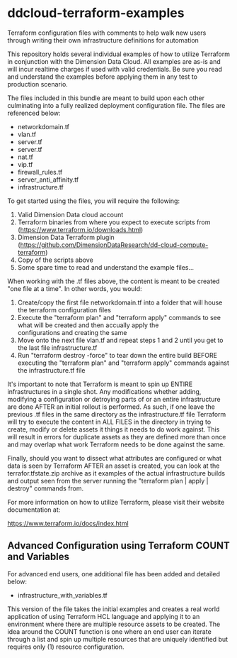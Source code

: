# ddcloud-terraform-examples
Terraform configuration files with comments to help walk new users through writing their own infrastructure definitions for automation

This repository holds several individual examples of how to utilize Terraform in conjunction with the Dimension Data Cloud.  All examples are as-is and will incur realtime charges if used with valid credentials.  Be sure you read and understand the examples before applying them in any test to production scenario.

The files included in this bundle are meant to build upon each other culminating into a fully realized deployment configuration file.  The files are referenced below:

- networkdomain.tf
- vlan.tf
- server.tf
- server.tf
- nat.tf
- vip.tf
- firewall_rules.tf
- server_anti_affinity.tf
- infrastructure.tf

To get started using the files, you will require the following:

1.  Valid Dimension Data cloud account
2.  Terraform binaries from where you expect to execute scripts from (https://www.terraform.io/downloads.html)
3.  Dimension Data Terraform plugin (https://github.com/DimensionDataResearch/dd-cloud-compute-terraform)
4.  Copy of the scripts above 
5.  Some spare time to read and understand the example files...

When working with the .tf files above, the content is meant to be created "one file at a time".  In other words, you would:

1.  Create/copy the first file networkdomain.tf into a folder that will house the terraform configuration files
2.  Execute the "terraform plan" and "terraform apply" commands to see what will be created and then accually apply the     
    configurations and creating the same
3.  Move onto the next file vlan.tf and repeat steps 1 and 2 until you get to the last file infrastructure.tf
4.  Run "terraform destroy -force" to tear down the entire build BEFORE executing the "terraform plan" and "terraform apply" 
    commands against the infrastructure.tf file
    
It's important to note that Terraform is meant to spin up ENTIRE infrastructures in a single shot.  Any modifications whether adding, modifying a configuration or detroying parts of or an entire infrastructure are done AFTER an initial rollout is performed.  As such, if one leave the previous .tf files in the same directory as the infrastructure.tf file Terraform will try to execute the content in ALL FILES in the directory in trying to create, modify or delete assets it things it needs to do work against.  This will result in errors for duplicate assets as they are defined more than once and may overlap what work Terraform needs to be done against the same. 

Finally, should you want to dissect what attributes are configured or what data is seen by Terraform AFTER an asset is created, you can look at the terrafor.tfstate.zip archive as it examples of the actual infrastructure builds and output seen from the server running the "terraform plan | apply | destroy" commands from.

For more information on how to utilize Terraform, please visit their website documentation at:

https://www.terraform.io/docs/index.html


## Advanced Configuration using Terraform COUNT and Variables

For advanced end users, one additional file has been added and detailed below:

- infrastructure_with_variables.tf

This version of the file takes the initial examples and creates a real world application of using Terraform HCL language and applying it to an environment where there are multiple resource assets to be created.  The idea around the COUNT function is one where an end user can iterate through a list and spin up multiple resources that are uniquely identified but requires only (1) resource configuration.
